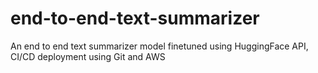 # end-to-end-text-summarizer
An end to end text summarizer model finetuned using HuggingFace API, CI/CD deployment using Git and AWS 
